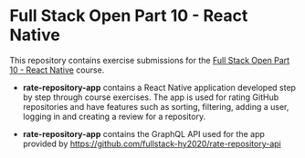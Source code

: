 # Full Stack Open Part 10 - React Native

This repository contains exercise submissions for the [Full Stack Open Part 10 - React Native](https://fullstackopen.com/en/part10) course.

- **rate-repository-app** contains a React Native application developed step by step through course exercises. The app is used for rating GitHub repositories and have features such as sorting, filtering, adding a user, logging in and creating a review for a repository.

- **rate-repository-app** contains the GraphQL API used for the app provided by https://github.com/fullstack-hy2020/rate-repository-api